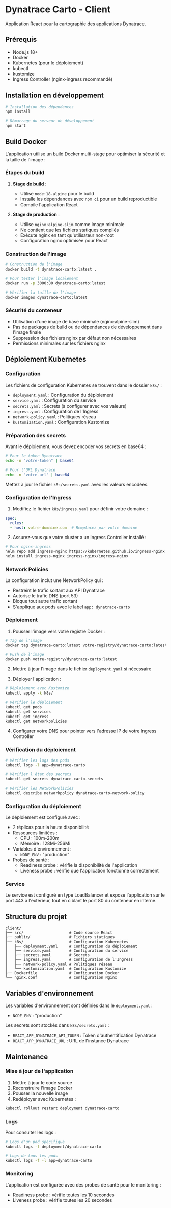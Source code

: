 # Dynatrace Carto - Client

Application React pour la cartographie des applications Dynatrace.

## Prérequis

- Node.js 18+
- Docker
- Kubernetes (pour le déploiement)
- kubectl
- kustomize
- Ingress Controller (nginx-ingress recommandé)

## Installation en développement

```bash
# Installation des dépendances
npm install

# Démarrage du serveur de développement
npm start
```

## Build Docker

L'application utilise un build Docker multi-stage pour optimiser la sécurité et la taille de l'image :

### Étapes du build

1. **Stage de build** :
   - Utilise `node:18-alpine` pour le build
   - Installe les dépendances avec `npm ci` pour un build reproductible
   - Compile l'application React

2. **Stage de production** :
   - Utilise `nginx:alpine-slim` comme image minimale
   - Ne contient que les fichiers statiques compilés
   - Exécute nginx en tant qu'utilisateur non-root
   - Configuration nginx optimisée pour React

### Construction de l'image

```bash
# Construction de l'image
docker build -t dynatrace-carto:latest .

# Pour tester l'image localement
docker run -p 3000:80 dynatrace-carto:latest

# Vérifier la taille de l'image
docker images dynatrace-carto:latest
```

### Sécurité du conteneur

- Utilisation d'une image de base minimale (nginx:alpine-slim)
- Pas de packages de build ou de dépendances de développement dans l'image finale
- Suppression des fichiers nginx par défaut non nécessaires
- Permissions minimales sur les fichiers nginx

## Déploiement Kubernetes

### Configuration

Les fichiers de configuration Kubernetes se trouvent dans le dossier `k8s/` :

- `deployment.yaml` : Configuration du déploiement
- `service.yaml` : Configuration du service
- `secrets.yaml` : Secrets (à configurer avec vos valeurs)
- `ingress.yaml` : Configuration de l'Ingress
- `network-policy.yaml` : Politiques réseau
- `kustomization.yaml` : Configuration Kustomize

### Préparation des secrets

Avant le déploiement, vous devez encoder vos secrets en base64 :

```bash
# Pour le token Dynatrace
echo -n "votre-token" | base64

# Pour l'URL Dynatrace
echo -n "votre-url" | base64
```

Mettez à jour le fichier `k8s/secrets.yaml` avec les valeurs encodées.

### Configuration de l'Ingress

1. Modifiez le fichier `k8s/ingress.yaml` pour définir votre domaine :
```yaml
spec:
  rules:
  - host: votre-domaine.com  # Remplacez par votre domaine
```

2. Assurez-vous que votre cluster a un Ingress Controller installé :
```bash
# Pour nginx-ingress
helm repo add ingress-nginx https://kubernetes.github.io/ingress-nginx
helm install ingress-nginx ingress-nginx/ingress-nginx
```

### Network Policies

La configuration inclut une NetworkPolicy qui :
- Restreint le trafic sortant aux API Dynatrace
- Autorise le trafic DNS (port 53)
- Bloque tout autre trafic sortant
- S'applique aux pods avec le label `app: dynatrace-carto`

### Déploiement

1. Pousser l'image vers votre registre Docker :

```bash
# Tag de l'image
docker tag dynatrace-carto:latest votre-registry/dynatrace-carto:latest

# Push de l'image
docker push votre-registry/dynatrace-carto:latest
```

2. Mettre à jour l'image dans le fichier `deployment.yaml` si nécessaire

3. Déployer l'application :

```bash
# Déploiement avec Kustomize
kubectl apply -k k8s/

# Vérifier le déploiement
kubectl get pods
kubectl get services
kubectl get ingress
kubectl get networkpolicies
```

4. Configurer votre DNS pour pointer vers l'adresse IP de votre Ingress Controller

### Vérification du déploiement

```bash
# Vérifier les logs des pods
kubectl logs -l app=dynatrace-carto

# Vérifier l'état des secrets
kubectl get secrets dynatrace-carto-secrets

# Vérifier les NetworkPolicies
kubectl describe networkpolicy dynatrace-carto-network-policy
```

### Configuration du déploiement

Le déploiement est configuré avec :
- 2 réplicas pour la haute disponibilité
- Ressources limitées :
  - CPU : 100m-200m
  - Mémoire : 128Mi-256Mi
- Variables d'environnement :
  - `NODE_ENV` : "production"
- Probes de santé :
  - Readiness probe : vérifie la disponibilité de l'application
  - Liveness probe : vérifie que l'application fonctionne correctement

### Service

Le service est configuré en type LoadBalancer et expose l'application sur le port 443 à l'extérieur, tout en ciblant le port 80 du conteneur en interne.

## Structure du projet

```
client/
├── src/                    # Code source React
├── public/                 # Fichiers statiques
├── k8s/                    # Configuration Kubernetes
│   ├── deployment.yaml     # Configuration du déploiement
│   ├── service.yaml        # Configuration du service
│   ├── secrets.yaml        # Secrets
│   ├── ingress.yaml        # Configuration de l'Ingress
│   ├── network-policy.yaml # Politiques réseau
│   └── kustomization.yaml  # Configuration Kustomize
├── Dockerfile              # Configuration Docker
└── nginx.conf              # Configuration Nginx
```

## Variables d'environnement

Les variables d'environnement sont définies dans le `deployment.yaml` :
- `NODE_ENV` : "production"

Les secrets sont stockés dans `k8s/secrets.yaml` :
- `REACT_APP_DYNATRACE_API_TOKEN` : Token d'authentification Dynatrace
- `REACT_APP_DYNATRACE_URL` : URL de l'instance Dynatrace

## Maintenance

### Mise à jour de l'application

1. Mettre à jour le code source
2. Reconstruire l'image Docker
3. Pousser la nouvelle image
4. Redéployer avec Kubernetes :

```bash
kubectl rollout restart deployment dynatrace-carto
```

### Logs

Pour consulter les logs :

```bash
# Logs d'un pod spécifique
kubectl logs -f deployment/dynatrace-carto

# Logs de tous les pods
kubectl logs -f -l app=dynatrace-carto
```

### Monitoring

L'application est configurée avec des probes de santé pour le monitoring :
- Readiness probe : vérifie toutes les 10 secondes
- Liveness probe : vérifie toutes les 20 secondes 